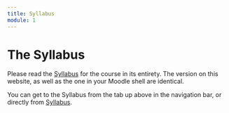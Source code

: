 ```yaml
---
title: Syllabus
module: 1
---
```


# The Syllabus

Please read the <a href="{{site.baseurl}}/syllabus/MART 120 Fall 2019 Syllabus Section 00.pdf" target="_blank">Syllabus</a> for the course in its entirety. The version on this website, as well as the one in your Moodle shell are identical.

You can get to the Syllabus from the tab up above in the navigation bar, or directly from <a href="{{site.baseurl}}/syllabus/MART 120 Fall 2019 Syllabus Section 00.pdf" target="_blank">Syllabus</a>.


<!-- put in a different movie?

<div class="embed-responsive embed-responsive-16by9"><iframe class="embed-responsive-item" src="https://www.youtube.com/embed/l7Xfo9rntmM" frameborder="0" allowfullscreen></iframe></div>

-->